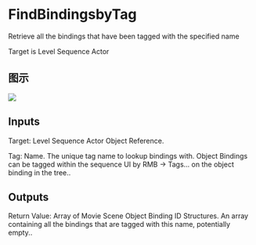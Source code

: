 # FindBindingsbyTag

Retrieve all the bindings that have been tagged with the specified name

Target is Level Sequence Actor

## 图示

![]($-20221218-20510576.png)

## Inputs

Target: Level Sequence Actor Object Reference.

Tag: Name. The unique tag name to lookup bindings with. Object Bindings can be tagged within the sequence UI by RMB -> Tags... on the object binding in the tree..  

## Outputs

Return Value: Array of Movie Scene Object Binding ID Structures. An array containing all the bindings that are tagged with this name, potentially empty..

